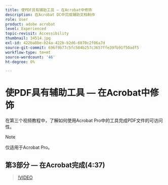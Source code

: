 ```yaml
---
title: 使PDF具有辅助工具 — 在Acrobat中修饰
description: 在Acrobat DC中完成辅助文档制作
role: User
product: adobe acrobat
level: Experienced
topic-revisit: Accessibility
thumbnail: 34514.jpg
exl-id: 422ba8be-b24a-422b-b2d6-6070c2f06a7d
source-git-commit: 696f9b77c5fc584b257c3657ffe39fb91f50adf5
workflow-type: tm+mt
source-wordcount: '46'
ht-degree: 0%

---
```


# 使PDF具有辅助工具 — 在Acrobat中修饰

在第三个视频教程中，了解如何使用Acrobat Pro中的工具完成PDF文件的可访问性。

>[!NOTE]
>
>仅适用于Acrobat Pro。

## 第3部分 — 在Acrobat完成(4:37)

>[!VIDEO](https://video.tv.adobe.com/v/34514)
